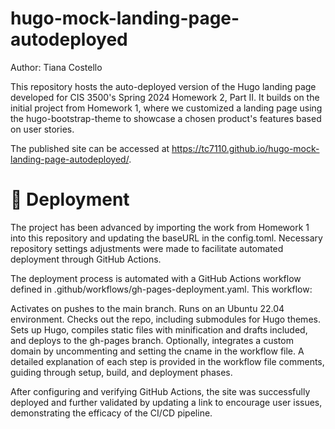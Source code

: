 # hugo-mock-landing-page-autodeployed

Author: Tiana Costello

This repository hosts the auto-deployed version of the Hugo landing page developed for CIS 3500's Spring 2024 Homework 2, Part II. It builds on the initial project from Homework 1, where we customized a landing page using the hugo-bootstrap-theme to showcase a chosen product's features based on user stories.

The published site can be accessed at https://tc7110.github.io/hugo-mock-landing-page-autodeployed/.

# 🚀 Deployment

The project has been advanced by importing the work from Homework 1 into this repository and updating the baseURL in the config.toml. Necessary repository settings adjustments were made to facilitate automated deployment through GitHub Actions.

The deployment process is automated with a GitHub Actions workflow defined in .github/workflows/gh-pages-deployment.yaml. This workflow:

Activates on pushes to the main branch.
Runs on an Ubuntu 22.04 environment.
Checks out the repo, including submodules for Hugo themes.
Sets up Hugo, compiles static files with minification and drafts included, and deploys to the gh-pages branch.
Optionally, integrates a custom domain by uncommenting and setting the cname in the workflow file.
A detailed explanation of each step is provided in the workflow file comments, guiding through setup, build, and deployment phases.

After configuring and verifying GitHub Actions, the site was successfully deployed and further validated by updating a link to encourage user issues, demonstrating the efficacy of the CI/CD pipeline.
